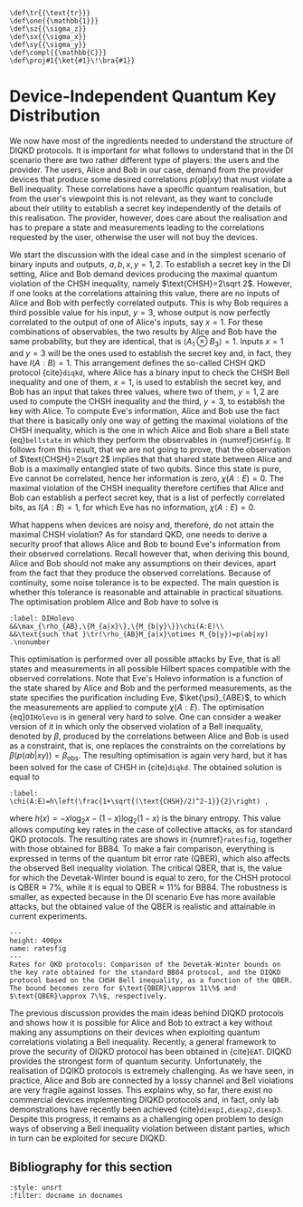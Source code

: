 ```{math}
\def\tr{{\text{tr}}}
\def\one{{\mathbb{1}}}
\def\sz{{\sigma_z}}
\def\sx{{\sigma_x}}
\def\sy{{\sigma_y}}
\def\compl{{\mathbb{C}}}
\def\proj#1{\ket{#1}\!\bra{#1}}
```

# Device-Independent Quantum Key Distribution

We now have most of the ingredients needed to understand the structure of DIQKD protocols. It is important for what follows to understand that in the DI scenario there are two rather different type of players: the users and the provider. The users, Alice and Bob in our case, demand from the provider devices that produce some desired correlations $p(ab|xy)$ that must violate a Bell inequality. These correlations have a specific quantum realisation, but from the user's viewpoint this is not relevant, as they want to conclude about their utility to establish a secret key independently of the details of this realisation. The provider, however, does care about the realisation and has to prepare a state and measurements leading to the correlations requested by the user, otherwise the user will not buy the devices.

We start the discussion with the ideal case and in the simplest scenario of binary inputs and outputs, $a,b,x,y=1,2$. To establish a secret key in the DI setting, Alice and Bob demand devices producing the maximal quantum violation of the CHSH inequality, namely $\text{CHSH}=2\sqrt 2$. However, if one looks at the correlations attaining this value, there are no inputs of Alice and Bob with perfectly correlated outputs. This is why Bob requires a third possible value for his input, $y=3$, whose output is  now perfectly correlated to the output of one of Alice's inputs, say $x=1$. For these combinations of observables, the two results by Alice and Bob have the same probability, but they are identical, that is $\langle A_1\otimes B_3\rangle=1$. Inputs $x=1$ and $y=3$ will be the ones used to establish the secret key and, in fact, they have $I(A:B)=1$. This arrangement defines the so-called CHSH QKD protocol {cite}`diqkd`, where Alice has a binary input to check the CHSH Bell inequality and one of them, $x=1$, is used to establish the secret key, and Bob has an input that takes three values, where two of them, $y=1,2$ are used to compute the CHSH inequality and the third, $y=3$, to establish the key with Alice. To compute Eve's information, Alice and Bob use the fact that there is basically only one way of getting the maximal violations of the CHSH inequality, which is the one in which Alice and Bob share a Bell state {eq}`bellstate` in which they perform the observables in {numref}`CHSHfig`. It follows from this result, that we are not going to prove, that the observation of $\text{CHSH}=2\sqrt 2$ implies that that shared state between Alice and Bob is a maximally entangled state of two qubits. Since this state is pure, Eve cannot be correlated, hence her information is zero, $\chi(A:E)=0$. The maximal violation of the CHSH inequality therefore certifies that Alice and Bob can establish a perfect secret key, that is a list of perfectly correlated bits, as $I(A:B)=1$, for which Eve has no information, $\chi(A:E)=0$.

What happens when devices are noisy and, therefore, do not attain the maximal CHSH violation? As for standard QKD, one needs to derive a security proof that allows Alice and Bob to bound Eve's information from their observed correlations. Recall however that, when deriving this bound, Alice and Bob should not make any assumptions on their devices, apart from the fact that they produce the observed correlations. Because of continuity, some noise tolerance is to be expected. The main question is whether this tolerance is reasonable and attainable in practical situations. The optimisation problem Alice and Bob have to solve is

```{math}
:label: DIHolevo
&&\max_{\rho_{AB},\{M_{a|x}\},\{M_{b|y}\}}\chi(A:E)\\
&&\text{such that }\tr(\rho_{AB}M_{a|x}\otimes M_{b|y})=p(ab|xy) .\nonumber
```

This optimisation is performed over all possible attacks by Eve, that is all states and measurements in all possible Hilbert spaces compatible with the observed correlations. Note that Eve's Holevo information is a function of the state shared by Alice and Bob and the performed measurements, as the state specifies the purification including Eve, $\ket{\psi}_{ABE}$, to which the measurements are applied to compute $\chi(A:E)$. The optimisation {eq}`DIHolevo` is in general very hard to solve. One can consider a weaker version of it in which only the observed violation of a Bell inequality, denoted by $\beta$, produced by the correlations between Alice and Bob is used as a constraint, that is, one replaces the constraints on the correlations by $\beta(p(ab|xy))=\beta_{\text{obs}}$. The resulting optimisation is again very hard, but it has been solved for the case of CHSH in {cite}`diqkd`. The obtained solution is equal to 

```{math}
:label:
\chi(A:E)=h\left(\frac{1+\sqrt{(\text{CHSH}/2)^2-1}}{2}\right) ,
```

where $h(x)=-x\log_2x-(1-x)\log_2(1-x)$ is the binary entropy.  This value allows computing key rates in the case of collective attacks, as for standard QKD protocols. The resulting rates are shows in {numref}`ratesfig`, together with those obtained for BB84. To make a fair comparison, everything is expressed in terms of the quantum bit error rate (QBER), which also affects the observed Bell inequality violation. The critical QBER, that is, the value for which the Devetak-Winter bound is equal to zero, for the CHSH protocol is $\text{QBER}\approx 7\%$, while it is equal to $\text{QBER}\approx 11\%$ for BB84. The robustness is smaller, as expected because in the DI scenario Eve has more available attacks, but the obtained value of the QBER is realistic and attainable in current experiments.

```{figure} ./Key_Rates.png
---
height: 400px
name: ratesfig
---
Rates for QKD protocols: Comparison of the Devetak-Winter bounds on the key rate obtained for the standard BB84 protocol, and the DIQKD protocol based on the CHSH Bell inequality, as a function of the QBER. The bound becomes zero for $\text{QBER}\approx 11\%$ and $\text{QBER}\approx 7\%$, respectively.
```

The previous discussion provides the main ideas behind DIQKD protocols and shows how it is possible for Alice and Bob to extract a key without making any assumptions on their devices when exploiting quantum correlations violating a Bell inequality. Recently, a general framework to prove the security of DIQKD protocol has been obtained in {cite}`EAT`. DIQKD provides the strongest form of quantum security. Unfortunately, the realisation of DQIKD protocols is extremely challenging. As we have seen, in practice, Alice and Bob are connected by a lossy channel and Bell violations are very fragile against losses. This explains why, so far, there exist no commercial devices implementing DIQKD protocols and, in fact, only lab demonstrations have recently been achieved {cite}`diexp1,diexp2,diexp3`. Despite this progress, it remains as a challenging open problem to design ways of observing a Bell inequality violation between distant parties, which in turn can be exploited for secure DIQKD. 

## Bibliography for this section
```{bibliography}
:style: unsrt
:filter: docname in docnames
```



